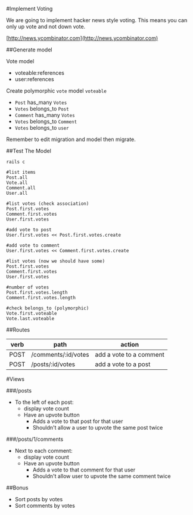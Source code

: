 #Implement Voting

We are going to implement hacker news style voting. This means you can only up vote and not down vote.

[http://news.ycombinator.com](http://news.ycombinator.com)


##Generate model

Vote model

* voteable:references
* user:references

Create polymorphic `vote` model `voteable`

* `Post` has\_many `Votes`
* `Votes` belongs\_to `Post`
* `Comment` has\_many `Votes`
* `Votes` belongs\_to `Comment`
* `Votes` belongs\_to `user`

Remember to edit migration and model then migrate.

##Test The Model

```
rails c

#list items
Post.all
Vote.all
Comment.all
User.all

#list votes (check association)
Post.first.votes
Comment.first.votes
User.first.votes

#add vote to post
User.first.votes << Post.first.votes.create

#add vote to comment
User.first.votes << Comment.first.votes.create

#list votes (now we should have some)
Post.first.votes
Comment.first.votes
User.first.votes

#number of votes
Post.first.votes.length
Comment.first.votes.length

#check belongs_to (polymorphic)
Vote.first.voteable
Vote.last.voteable

```

##Routes

| verb | path | action |
|---|---|---|
| POST | /comments/:id/votes | add a vote to a comment |
| POST | /posts/:id/votes | add a vote to a post |


#Views

###/posts

* To the left of each post:
    * display vote count
    * Have an upvote button
        * Adds a vote to that post for that user
        * Shouldn't allow a user to upvote  the same post twice

###/posts/1/comments

* Next to each comment:
    * display vote count
    * Have an upvote button
        * Adds a vote to that comment for that user
        * Shouldn't allow user to upvote the same comment twice


##Bonus

* Sort posts by votes
* Sort comments by votes
